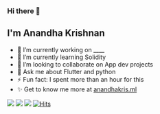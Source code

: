 ### Hi there 👋

## I'm Anandha Krishnan
<!--
**anandhakrishnanaji/anandhakrishnanaji** is a ✨ _special_ ✨ repository because its `README.md` (this file) appears on your GitHub profile.
-->

- 🔭 I’m currently working on ____
- 🌱 I’m currently learning Solidity
- 👯 I’m looking to collaborate on App dev projects
- 💬 Ask me about Flutter and python
- ⚡ Fun fact: I spent more than an hour for this
- ✨ Get to know me more at [anandhakris.ml](www.anandhakris.ml)

[![](https://img.shields.io/badge/Linkedin-Connect-Blue?style=flat&logo=Linkedin)](https://www.linkedin.com/in/anandha-krishnan-aji-b937491a0/)
[![](https://img.shields.io/badge/Codechef-CheckOut!-Brown?style=flat&logo=Codechef)](https://www.codechef.com/users/anandhakris)
[![](https://img.shields.io/badge/Latest-Project-Yellow?style=flat&logo=HTML)](https://github.com/anandhakrishnanaji/RESQ-Backend)
[![Hits](https://hits.seeyoufarm.com/api/count/incr/badge.svg?url=https%3A%2F%2Fgithub.com%2Fanandhakrishnanaji%2F&count_bg=%2379C83D&title_bg=%23555555&icon=verizon.svg&icon_color=%232CFF01&title=hits&edge_flat=false)](https://hits.seeyoufarm.com)




